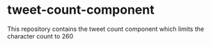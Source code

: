 # tweet-count-component
This repository contains the tweet count component which limits the character count to 260
